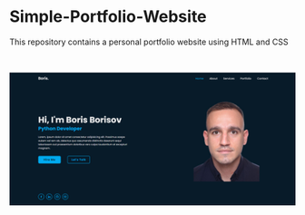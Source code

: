 # Simple-Portfolio-Website
This repository contains a personal portfolio website using HTML and CSS

<br>

![Logo](./My-Portfolio/imgs/2023-04-26.png)

<br>

